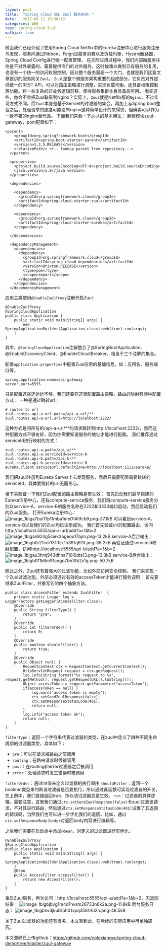 ```yaml
---
layout: post
title:  "Spring Cloud（四、Zuul 服务网关）"
date:   2017-06-12 19:36:12
categories: WEB
tags: spring-cloud Zuul
mathjax: true
---
```


前面我们已经介绍了使用Spring Cloud Netflix中的Eureka注册中心进行服务注册与发现，服务间通过Ribbon，Feign进服务消费以及负载均衡，Hystrix断路器，Spring Cloud Config进行统一配置管理。
在实际应用过程中，我们内部微服务往往是不对外暴露的，需要提供专门的对外服务。这时候难以做到已有服务的复用，也没有一个统一的访问权限控制，因此整个服务需要一个大门，也就是我们这篇文章要讲的服务网关`Zuul`。
`Zuul`是整个微服务架构重要的组成部分，它负责对外提供统一的REST API，可以对路由策略进行调整，实现负载均衡，还具备权限控制等功能。将一些复杂的非业务逻辑前移，使得服务集群本身具备高可用。
看完这些，你会不会把Zuul联系到Nginx？实际上，`Zuul`就是Netflix版的`Nginx`，不过实现方式不同。而`Zuul`本身是基于Servlet的过滤器的集合，再加上与Spring boot整合之后，处理请求的速度可能没有nginx这种简单设计的来得快，但确实可以作为一款不错的nginx替代品。
下面我们来看一下`Zuul`的基本用法：
新建模块zuul-gateway，pom配置如下：
```
<parent>
    <groupId>org.springframework.boot</groupId>
    <artifactId>spring-boot-starter-parent</artifactId>
    <version>1.3.5.RELEASE</version>
    <relativePath/> <!-- lookup parent from repository -->
  </parent>

  <properties>
    <project.build.sourceEncoding>UTF-8</project.build.sourceEncoding>
    <java.version>1.8</java.version>
  </properties>

  <dependencies>

    <dependency>
      <groupId>org.springframework.cloud</groupId>
      <artifactId>spring-cloud-starter-zuul</artifactId>
    </dependency>

    <dependency>
      <groupId>org.springframework.cloud</groupId>
      <artifactId>spring-cloud-starter-eureka</artifactId>
    </dependency>

  </dependencies>

  <dependencyManagement>
    <dependencies>
      <dependency>
        <groupId>org.springframework.cloud</groupId>
        <artifactId>spring-cloud-dependencies</artifactId>
        <version>Brixton.RELEASE</version>
        <type>pom</type>
        <scope>import</scope>
      </dependency>
    </dependencies>
  </dependencyManagement>
```
应用主类使用`@EnableZuulProxy`注解开启Zuul:
```
@EnableZuulProxy
@SpringCloudApplication
public class Application {
	public static void main(String[] args) {
		new SpringApplicationBuilder(Application.class).web(true).run(args);
	}
}
```
其中，`@SpringCloudApplication`注解整合了@SpringBootApplication、@EnableDiscoveryClient、@EnableCircuitBreaker，相当于三个注解的集合。

配置`application.properties`中配置Zuul应用的基础信息，如：应用名、服务端口等。
```
spring.application.name=api-gateway
server.port=5555
```
只是配置这些还远远不够，我们还要在这里配置路由策略，路由的映射有两种配置方式：
一种是通过跳转url：
```
# routes to url
zuul.routes.api-a-url.path=/api-a-url/**
zuul.routes.api-a-url.url=http://localhost:2222/
```
这种方式是将所有的/api-a-url/**的请求跳转到http://localhost:2222/，然而这种配置方式不够友好，因为你需要知道服务的地址才能进行配置。
我们推荐通过serviceId进行映射的方式：
```
zuul.routes.api-a.path=/api-a/**
zuul.routes.api-a.serviceId=service-A
zuul.routes.api-b.path=/api-b/**
zuul.routes.api-b.serviceId=service-B
eureka.client.serviceUrl.defaultZone=http://localhost:1111/eureka/
```
我们把zuul注册到Eureka Server上去发现服务，然后只需要配置需要跳转的serviceId，具体要跳转的url无需关心。

接下来验证一下我们Zuul配置的路由策略是否生效：
首先启动我们最早搭建的Eureka注册中心，还有compute-service服务，我们将compute-service服务分别以service-A、service-B的服务名称在2222和3333端口启动，然后启动我们的Zuul服务。
打开Eureka注册中心：
![image_1biga7bui17p11mba1me014ltfcb9.png-37.1kB][1]
可以看到service-A、service-B以及我们的Zuul均已注册成功。
我们首先验证url的配置路由，访问http://localhost:5555/api-a-url/add?a=1&b=2
![image_1bigan924g5ciek2ageou17bjm.png-13.2kB][2]
service-A后台输出：
![image_1bigb0r21cdr131l1ijk1n391q9t1t.png-38.2kB][3]
再验证通过serviceId映射配置，访问http://localhost:5555/api-b/add?a=1&b=2
![image_1bigau3hmj943dhna710i6dts13.png-13.3kB][4]
service-B后台输出：
![image_1bigb011k6m91ango7bn3fb2s1g.png-50.7kB][5]

除此之外，Zuul还有着强大的过滤功能，比如外部访问安全控制。
我们来实现一个Zuul过滤功能，外部必须通过有效的accessToken才能进行服务调用：
首先要继承ZuulFilter，并重写它的四个抽象方法。
```
public class AccessFilter extends ZuulFilter  {
    private static Logger log = LoggerFactory.getLogger(AccessFilter.class);
    @Override
    public String filterType() {
        return "pre";
    }
    @Override
    public int filterOrder() {
        return 0;
    }
    @Override
    public boolean shouldFilter() {
        return true;
    }
    @Override
    public Object run() {
        RequestContext ctx = RequestContext.getCurrentContext();
        HttpServletRequest request = ctx.getRequest();
        log.info(String.format("%s request to %s", request.getMethod(), request.getRequestURL().toString()));
        Object accessToken = request.getParameter("accessToken");
        if(accessToken == null) {
            log.warn("access token is empty");
            ctx.setSendZuulResponse(false);
            ctx.setResponseStatusCode(401);
            return null;
        }
        log.info("access token ok");
        return null;
    }
}
```
`filterType`：返回一个字符串代表过滤器的类型，在zuul中定义了四种不同生命周期的过滤器类型，具体如下：

- `pre`：可以在请求被路由之前调用
- `routing`：在路由请求时候被调用
- `post`：在routing和error过滤器之后被调用
- `error`：处理请求时发生错误时被调用

`filterOrder`：通过int值来定义过滤器的执行顺序
`shouldFilter`：返回一个boolean类型来判断该过滤器是否要执行，所以通过此函数可实现过滤器的开关。在上例中，我们直接返回true，所以该过滤器总是生效。
`run`：过滤器的具体逻辑。需要注意，这里我们通过`ctx.setSendZuulResponse(false)`令zuul过滤该请求，不对其进行路由，然后通过`ctx.setResponseStatusCode(401)`设置了其返回的错误码，当然我们也可以进一步优化我们的返回，比如，通过`ctx.setResponseBody(body)`对返回body内容进行编辑等。

之后我们需要在启动类中添加`@bean`，对定义的过滤器进行实例化。
```
@EnableZuulProxy
@SpringCloudApplication
public class Application {
	public static void main(String[] args) {
		new SpringApplicationBuilder(Application.class).web(true).run(args);
	}
	@Bean
	public AccessFilter accessFilter() {
		return new AccessFilter();
	}
}
```
重启Zuul服务，再次访问：http://localhost:5555/api-a/add?a=1&b=2，无返回结果：
![image_1bigbjbvg1m4d1hvsm28733n6k2a.png-11.8kB][6]
后台服务日志：
![image_1bigbkv3jkub1ph01vpq3581r6l2n.png-48.5kB][7]

关于Zuul过滤器的功能还有很多，本文暂到此，在后续的实际应用中再单独研究。

本文源码已上传github：https://github.com/coldxiangyu/spring-cloud-demo/tree/master/zuul-gateway


  [1]: http://static.zybuluo.com/coldxiangyu/7lmzygvmj2sxt1oz6jfty48z/image_1biga7bui17p11mba1me014ltfcb9.png
  [2]: http://static.zybuluo.com/coldxiangyu/vid7vm179mclcyrn9u1zvdb8/image_1bigan924g5ciek2ageou17bjm.png
  [3]: http://static.zybuluo.com/coldxiangyu/7xmponhg8iu97mqqkujiylay/image_1bigb0r21cdr131l1ijk1n391q9t1t.png
  [4]: http://static.zybuluo.com/coldxiangyu/f6bjrnm1jvqk7l7dgqgolnm6/image_1bigau3hmj943dhna710i6dts13.png
  [5]: http://static.zybuluo.com/coldxiangyu/3t8a2aq8hbati3xbq63lptd1/image_1bigb011k6m91ango7bn3fb2s1g.png
  [6]: http://static.zybuluo.com/coldxiangyu/nn69futan3jym9vagq0btoko/image_1bigbjbvg1m4d1hvsm28733n6k2a.png
  [7]: http://static.zybuluo.com/coldxiangyu/7q8y8d1h23q9jh7fkmi46u52/image_1bigbkv3jkub1ph01vpq3581r6l2n.png
